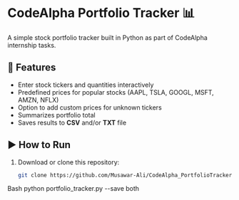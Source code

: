 # CodeAlpha Portfolio Tracker 📊

A simple stock portfolio tracker built in Python as part of  CodeAlpha internship tasks.

## 📌 Features
- Enter stock tickers and quantities interactively
- Predefined prices for popular stocks (AAPL, TSLA, GOOGL, MSFT, AMZN, NFLX)
- Option to add custom prices for unknown tickers
- Summarizes portfolio total
- Saves results to **CSV** and/or **TXT** file

## ▶️ How to Run
1. Download or clone this repository:
   ```bash
   git clone https://github.com/Musawar-Ali/CodeAlpha_PortfolioTracker.git

Bash
python portfolio_tracker.py --save both

